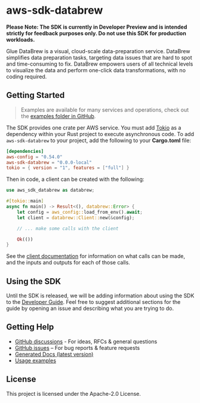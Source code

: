 # aws-sdk-databrew

**Please Note: The SDK is currently in Developer Preview and is intended strictly for
feedback purposes only. Do not use this SDK for production workloads.**

Glue DataBrew is a visual, cloud-scale data-preparation service. DataBrew simplifies data preparation tasks, targeting data issues that are hard to spot and time-consuming to fix. DataBrew empowers users of all technical levels to visualize the data and perform one-click data transformations, with no coding required.

## Getting Started

> Examples are available for many services and operations, check out the
> [examples folder in GitHub](https://github.com/awslabs/aws-sdk-rust/tree/main/examples).

The SDK provides one crate per AWS service. You must add [Tokio](https://crates.io/crates/tokio)
as a dependency within your Rust project to execute asynchronous code. To add `aws-sdk-databrew` to
your project, add the following to your **Cargo.toml** file:

```toml
[dependencies]
aws-config = "0.54.0"
aws-sdk-databrew = "0.0.0-local"
tokio = { version = "1", features = ["full"] }
```

Then in code, a client can be created with the following:

```rust
use aws_sdk_databrew as databrew;

#[tokio::main]
async fn main() -> Result<(), databrew::Error> {
    let config = aws_config::load_from_env().await;
    let client = databrew::Client::new(&config);

    // ... make some calls with the client

    Ok(())
}
```

See the [client documentation](https://docs.rs/aws-sdk-databrew/latest/aws_sdk_databrew/client/struct.Client.html)
for information on what calls can be made, and the inputs and outputs for each of those calls.

## Using the SDK

Until the SDK is released, we will be adding information about using the SDK to the
[Developer Guide](https://docs.aws.amazon.com/sdk-for-rust/latest/dg/welcome.html). Feel free to suggest
additional sections for the guide by opening an issue and describing what you are trying to do.

## Getting Help

* [GitHub discussions](https://github.com/awslabs/aws-sdk-rust/discussions) - For ideas, RFCs & general questions
* [GitHub issues](https://github.com/awslabs/aws-sdk-rust/issues/new/choose) – For bug reports & feature requests
* [Generated Docs (latest version)](https://awslabs.github.io/aws-sdk-rust/)
* [Usage examples](https://github.com/awslabs/aws-sdk-rust/tree/main/examples)

## License

This project is licensed under the Apache-2.0 License.


